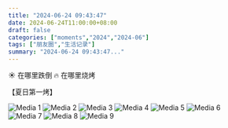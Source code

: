 ```yaml
---
title: "2024-06-24 09:43:47"
date: 2024-06-24T11:00:00+08:00
draft: false
categories: ["moments","2024","2024-06"]
tags: ["朋友圈","生活记录"]
summary: "2024-06-24 09:43:47..."
---
```


☀️ 在哪里跌倒
🔥 在哪里烧烤

【夏日第一烤】
​

![Media 1](/Moments/photos/2024-06-24/202406240943470.jpg)
![Media 2](/Moments/photos/2024-06-24/202406240943471.jpg)
![Media 3](/Moments/photos/2024-06-24/202406240943472.jpg)
![Media 4](/Moments/photos/2024-06-24/202406240943473.jpg)
![Media 5](/Moments/photos/2024-06-24/202406240943474.jpg)
![Media 6](/Moments/photos/2024-06-24/202406240943475.jpg)
![Media 7](/Moments/photos/2024-06-24/202406240943476.jpg)
![Media 8](/Moments/photos/2024-06-24/202406240943477.jpg)
![Media 9](/Moments/photos/2024-06-24/202406240943478.jpg)

